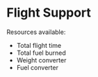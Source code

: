# Flight Support

Resources available:
- Total flight time
- Total fuel burned
- Weight converter
- Fuel converter